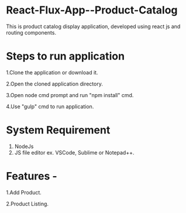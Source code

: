 # React-Flux-App--Product-Catalog
This is product catalog display application, developed using react js and routing components.

# Steps to run application
1.Clone the application or download it.

2.Open the cloned application directory.

3.Open node cmd prompt and run "npm install" cmd.

4.Use "gulp" cmd to run application.
# System Requirement
1. NodeJs
2. JS file editor ex. VSCode, Sublime or Notepad++.

# Features -
1.Add Product.

2.Product Listing.




